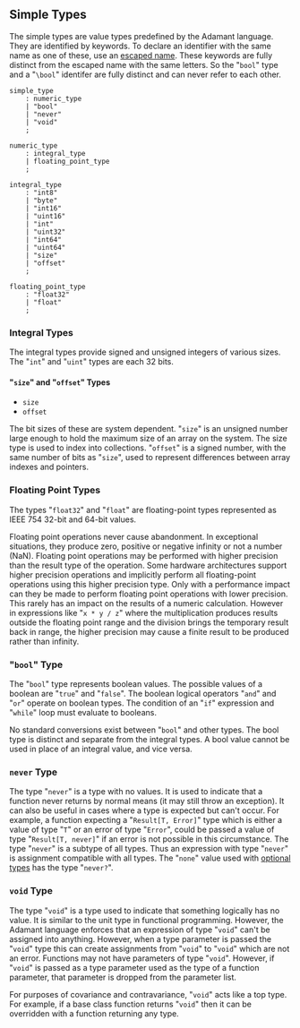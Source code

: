 ## Simple Types

The simple types are value types predefined by the Adamant language. They are identified by keywords. To declare an identifier with the same name as one of these, use an [escaped name](identifiers.md#escaped-identifiers). These keywords are fully distinct from the escaped name with the same letters. So the "`bool`" type and a "`\bool`" identifer are fully distinct and can never refer to each other.

```grammar
simple_type
    : numeric_type
    | "bool"
    | "never"
    | "void"
    ;

numeric_type
    : integral_type
    | floating_point_type
    ;

integral_type
    : "int8"
    | "byte"
    | "int16"
    | "uint16"
    | "int"
    | "uint32"
    | "int64"
    | "uint64"
    | "size"
    | "offset"
    ;

floating_point_type
    : "float32"
    | "float"
    ;
```

### Integral Types

The integral types provide signed and unsigned integers of various sizes. The "`int`" and "`uint`" types are each 32 bits.

#### "`size`" and "`offset`" Types

* `size`
* `offset`

The bit sizes of these are system dependent. "`size`" is an unsigned number large enough to hold the maximum size of an array on the system. The size type is used to index into collections. "`offset`" is a signed number, with the same number of bits as "`size`", used to represent differences between array indexes and pointers.

### Floating Point Types

The types "`float32`" and "`float`" are floating-point types represented as IEEE 754 32-bit and 64-bit values.

Floating point operations never cause abandonment. In exceptional situations, they produce zero, positive or negative infinity or not a number (NaN). Floating point operations may be performed with higher precision than the result type of the operation. Some hardware architectures support higher precision operations and implicitly perform all floating-point operations using this higher precision type. Only with a performance impact can they be made to perform floating point operations with lower precision. This rarely has an impact on the results of a numeric calculation. However in expressions like "`x * y / z`" where the multiplication produces results outside the floating point range and the division brings the temporary result back in range, the higher precision may cause a finite result to be produced rather than infinity.

### "`bool`" Type

The "`bool`" type represents boolean values. The possible values of a boolean are "`true`" and "`false`". The boolean logical operators "`and`" and "`or`" operate on boolean types. The condition of an "`if`" expression and "`while`" loop must evaluate to booleans.

No standard conversions exist between "`bool`" and other types. The bool type is distinct and separate from the integral types. A bool value cannot be used in place of an integral value, and vice versa.

### `never` Type

The type "`never`" is a type with no values. It is used to indicate that a function never returns by normal means (it may still throw an exception). It can also be useful in cases where a type is expected but can't occur. For example, a function expecting a "`Result[T, Error]`" type which is either a value of type "`T`" or an error of type "`Error`", could be passed a value of type "`Result[T, never]`" if an error is not possible in this circumstance. The type "`never`" is a subtype of all types. Thus an expression with type "`never`" is assignment compatible with all types. The "`none`" value used with [optional types](optional-types.md) has the type "`never?`".

### `void` Type

The type "`void`" is a type used to indicate that something logically has no value. It is similar to the unit type in functional programming. However, the Adamant language enforces that an expression of type "`void`" can't be assigned into anything. However, when a type parameter is passed the "`void`" type this can create assignments from "`void`" to "`void`" which are not an error. Functions may not have parameters of type "`void`". However, if "`void`" is passed as a type parameter used as the type of a function parameter, that parameter is dropped from the parameter list.

For purposes of covariance and contravariance, "`void`" acts like a top type. For example, if a base class function returns "`void`" then it can be overridden with a function returning any type.
